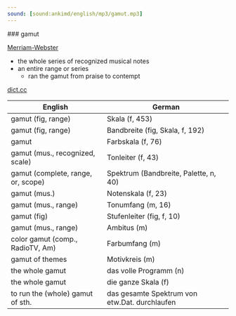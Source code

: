 ```yaml
---
sound: [sound:ankimd/english/mp3/gamut.mp3]
---
```


\### gamut

[Merriam-Webster](https://www.merriam-webster.com/dictionary/gamut)

- the whole series of recognized musical notes
- an entire range or series
    - ran the gamut from praise to contempt

[dict.cc](https://www.dict.cc/gamut)

| English        | German       |
| -------------- | ------------ |
| gamut (fig, range) | Skala (f, 453) |
| gamut (fig, range) | Bandbreite (fig, Skala, f, 192) |
| gamut | Farbskala (f, 76) |
| gamut (mus., recognized, scale) | Tonleiter (f, 43) |
| gamut (complete, range, or, scope) | Spektrum (Bandbreite, Palette, n, 40) |
| gamut (mus.) | Notenskala (f, 23) |
| gamut (mus., range) | Tonumfang (m, 16) |
| gamut (fig) | Stufenleiter (fig, f, 10) |
| gamut (mus., range) | Ambitus (m) |
| color gamut (comp., RadioTV, Am) | Farbumfang (m) |
| gamut of themes | Motivkreis (m) |
| the whole gamut | das volle Programm (n) |
| the whole gamut | die ganze Skala (f) |
| to run the (whole) gamut of sth. | das gesamte Spektrum von etw.Dat. durchlaufen |
